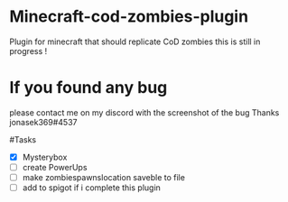 # Minecraft-cod-zombies-plugin
Plugin for minecraft that should replicate CoD zombies
this is still in progress !


# If you found any bug
please contact me on my discord with the screenshot of the bug Thanks jonasek369#4537



#Tasks

- [x] Mysterybox
- [ ] create PowerUps
- [ ] make zombiespawnslocation saveble to file
- [ ] add to spigot if i complete this plugin
